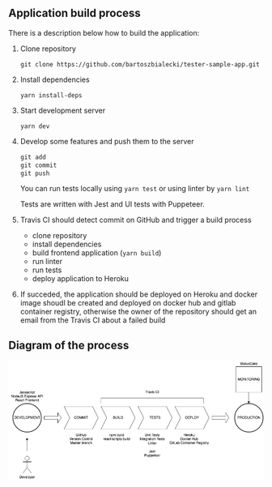 ## Application build process

There is a description below how to build the application:

1.  Clone repository

        git clone https://github.com/bartoszbialecki/tester-sample-app.git

2.  Install dependencies

        yarn install-deps

3.  Start development server

        yarn dev

4.  Develop some features and push them to the server

        git add
        git commit
        git push

    You can run tests locally using `yarn test` or using linter by `yarn lint`

    Tests are written with Jest and UI tests with Puppeteer.

5.  Travis CI should detect commit on GitHub and trigger a build process

    - clone repository
    - install dependencies
    - build frontend application (`yarn build`)
    - run linter
    - run tests
    - deploy application to Heroku

6.  If succeded, the application should be deployed on Heroku and docker image shoudl be created and deployed on docker hub and gitlab container registry, otherwise the owner of the repository should get an email from the Travis CI about a failed build

## Diagram of the process

![Process diagram](./Process-Diagram.png)

